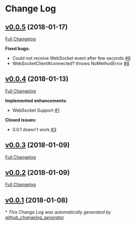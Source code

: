 # Change Log

## [v0.0.5](https://github.com/maruTA-bis5/mattermost-api4-ruby/tree/v0.0.5) (2018-01-17)
[Full Changelog](https://github.com/maruTA-bis5/mattermost-api4-ruby/compare/v0.0.4...v0.0.5)

**Fixed bugs:**

- Could not receive WebSocket event after few seconds [\#9](https://github.com/maruTA-bis5/mattermost-api4-ruby/issues/9)
- WebSocketClient\#connected? throws NoMethodError [\#8](https://github.com/maruTA-bis5/mattermost-api4-ruby/issues/8)

## [v0.0.4](https://github.com/maruTA-bis5/mattermost-api4-ruby/tree/v0.0.4) (2018-01-13)
[Full Changelog](https://github.com/maruTA-bis5/mattermost-api4-ruby/compare/v0.0.3...v0.0.4)

**Implemented enhancements:**

- WebSocket Support [\#1](https://github.com/maruTA-bis5/mattermost-api4-ruby/issues/1)

**Closed issues:**

- 0.0.1 doesn't work [\#3](https://github.com/maruTA-bis5/mattermost-api4-ruby/issues/3)

## [v0.0.3](https://github.com/maruTA-bis5/mattermost-api4-ruby/tree/v0.0.3) (2018-01-09)
[Full Changelog](https://github.com/maruTA-bis5/mattermost-api4-ruby/compare/v0.0.2...v0.0.3)

## [v0.0.2](https://github.com/maruTA-bis5/mattermost-api4-ruby/tree/v0.0.2) (2018-01-09)
[Full Changelog](https://github.com/maruTA-bis5/mattermost-api4-ruby/compare/v0.0.1...v0.0.2)

## [v0.0.1](https://github.com/maruTA-bis5/mattermost-api4-ruby/tree/v0.0.1) (2018-01-08)


\* *This Change Log was automatically generated by [github_changelog_generator](https://github.com/skywinder/Github-Changelog-Generator)*